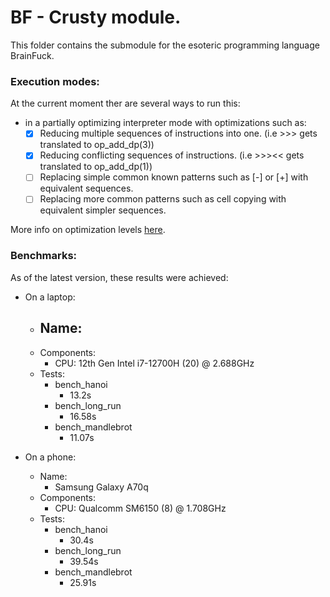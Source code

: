 # BF - Crusty module.

This folder contains the submodule for the esoteric programming language BrainFuck.

### Execution modes:

At the current moment ther are several ways to run this:
- in a partially optimizing interpreter mode with optimizations such as:
    - [x] Reducing multiple sequences of instructions into one. (i.e >>> gets translated to op_add_dp(3))
    - [x] Reducing conflicting sequences of instructions. (i.e >>><< gets translated to op_add_dp(1))
    - [ ] Replacing simple common known patterns such as [-] or [+] with equivalent sequences.
    - [ ] Replacing more common patterns such as cell copying with equivalent simpler sequences.

More info on optimization levels [here](https://code.google.com/archive/p/esotope-bfc/wikis/Comparison.wiki).

### Benchmarks:

As of the latest version, these results were achieved:
- On a laptop:
    - Name:
        - 
    - Components:
        - CPU: 12th Gen Intel i7-12700H (20) @ 2.688GHz
    - Tests:
        - bench_hanoi
            - 13.2s
        - bench_long_run
            - 16.58s
        - bench_mandlebrot
            - 11.07s

- On a phone:
    - Name:
        - Samsung Galaxy A70q
    - Components:
        - CPU: Qualcomm SM6150 (8) @ 1.708GHz
    - Tests:
        - bench_hanoi
            - 30.4s
        - bench_long_run
            - 39.54s
        - bench_mandlebrot
            - 25.91s